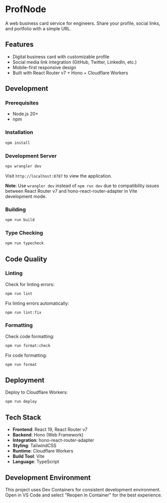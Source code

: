 # ProfNode

A web business card service for engineers. Share your profile, social links, and portfolio with a simple URL.

## Features

- Digital business card with customizable profile
- Social media link integration (GitHub, Twitter, LinkedIn, etc.)
- Mobile-first responsive design
- Built with React Router v7 + Hono + Cloudflare Workers

## Development

### Prerequisites

- Node.js 20+
- npm

### Installation

```bash
npm install
```

### Development Server

```bash
npx wrangler dev
```

Visit `http://localhost:8787` to view the application.

**Note**: Use `wrangler dev` instead of `npm run dev` due to compatibility issues between React Router v7 and hono-react-router-adapter in Vite development mode.

### Building

```bash
npm run build
```

### Type Checking

```bash
npm run typecheck
```

## Code Quality

### Linting

Check for linting errors:
```bash
npm run lint
```

Fix linting errors automatically:
```bash
npm run lint:fix
```

### Formatting

Check code formatting:
```bash
npm run format:check
```

Fix code formatting:
```bash
npm run format
```

## Deployment

Deploy to Cloudflare Workers:
```bash
npm run deploy
```

## Tech Stack

- **Frontend**: React 19, React Router v7
- **Backend**: Hono (Web Framework)
- **Integration**: hono-react-router-adapter
- **Styling**: TailwindCSS
- **Runtime**: Cloudflare Workers
- **Build Tool**: Vite
- **Language**: TypeScript

## Development Environment

This project uses Dev Containers for consistent development environment. Open in VS Code and select "Reopen in Container" for the best experience.